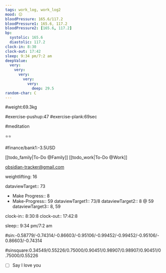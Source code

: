 ```yaml
---
tags: work_log, work_log2
mood: 😐
bloodPressure: 165.6/117.2
bloodPressure1: 165.6, 117.2
bloodPressure2: [165.6, 117.2]
bp:
  systolic: 165.6
  diastolic: 117.2
clock-in: 8:30
clock-out: 17:42
sleep: 9:34 pm/7:2 am
deepValue:
  very:
    very:
      very:
        very:
          very:
            deep: 29.5
random-char: C
---
```


#weight:69.3kg

#exercise-pushup:47
#exercise-plank:69sec

#meditation

⭐⭐

#finance/bank1:-3.5USD

[[todo_family|To-Do @Family]]
[[todo_work|To-Do @Work]]

obsidian-tracker@gmail.com

weightlifting: 16

dataviewTarget:: 73

- Make Progress:: 8
- Make-Progress:: 59
  dataviewTarget1:: 73/8
  dataviewTarget2:: 8 @ 59
  dataviewTarget3:: 8, 59

clock-in:: 8:30:8
clock-out:: 17:42:8

sleep:: 9:34 pm/7:2 am

#sin:-0.58779/-0.74314/-0.86603/-0.95106/-0.99452/-0.99452/-0.95106/-0.86603/-0.74314

#sinsquare:0.34549/0.55226/0.75000/0.90451/0.98907/0.98907/0.90451/0.75000/0.55226

- [ ] Say I love you
